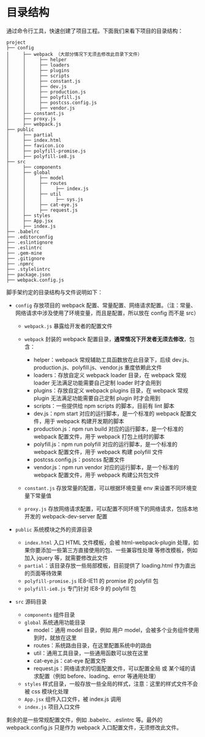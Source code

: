 # 目录结构

通过命令行工具，快速创建了项目工程。下面我们来看下项目的目录结构：

```text
project
├── config
│     ├── webpack （大部分情况下无须去修改此目录下文件）
│     │     ├── helper
│     │     ├── loaders
│     │     ├── plugins
│     │     ├── scripts
│     │     ├── constant.js
│     │     ├── dev.js
│     │     ├── production.js
│     │     ├── polyfill.js
│     │     ├── postcss.config.js
│     │     ├── vendor.js
│     ├── constant.js
│     ├── proxy.js
│     ├── webpack.js
├── public
│     ├── partial
│     ├── index.html
│     ├── favicon.ico
│     ├── polyfill-promise.js
│     ├── polyfill-ie8.js
├── src
│     ├── components
│     ├── global
│     │     ├── model
│     │     ├── routes
│     │     │     ├── index.js
│     │     ├── util
│     │     │     ├── sys.js
│     │     ├── cat-eye.js
│     │     ├── request.js
│     ├── styles
│     ├── App.jsx
│     ├── index.js
├── .babelrc
├── .editorconfig
├── .eslintignore
├── .eslintrc
├── .gem-mine
├── .gitignore
├── .npmrc
├── .stylelintrc
├── package.json
├── webpack.config.js
```

脚手架约定的目录结构与文件说明如下：

* `config` 存放项目的 webpack 配置、常量配置、网络请求配置。（<span class="tip">注：常量、网络请求中涉及使用了环境变量，而且是配置，所以放在 config 而不是 src</span>）

  * `webpack.js` 暴露给开发者的配置文件
  * `webpack` 封装的 webpack 配置目录，**通常情况下开发者无须去修改**，包含：

    * helper：webpack 常规辅助工具函数放在此目录下，后续 dev.js、production.js、polyfill.js、vendor.js 重度依赖此文件
    * loaders：存放自定义 webpack loader 目录，在 webpack 常规 loader 无法满足功能需要自己定制 loader 时才会用到
    * plugins：存放自定义 webpack plugins 目录，在 webpack 常规 plugin 无法满足功能需要自己定制 plugin 时才会用到
    * scripts：一些提供给 npm scripts 的脚本，目前有 lint 脚本 
    * dev.js：npm start 对应的运行脚本，是一个标准的 webpack 配置文件，用于 webpack 构建开发期的脚本
    * production.js：npm run build 对应的运行脚本，是一个标准的 webpack 配置文件，用于 webpack 打包上线时的脚本
    * polyfill.js：npm run polyfill 对应的运行脚本，是一个标准的 webpack 配置文件，用于 webpack 构建 polyfill 文件
    * postcss.config.js：postcss 配置文件
    * vendor.js：npm run vendor 对应的运行脚本，是一个标准的 webpack 配置文件，用于 webpack 构建公共包文件

  * `constant.js` 存放常量的配置，可以根据环境变量 env 来设置不同环境变量下常量值
  * `proxy.js` 存放网络请求配置，可以配置不同环境下的网络请求，包括本地开发的 webpack-dev-server 配置

* `public` 系统模块之外的资源目录

  * `index.html` 入口 HTML 文件模板，会被 html-webpack-plugin 处理，如果你要添加一些第三方直接使用的包、一些兼容性处理 等修改模板，例如加入 jquery 等，就需要修改此文件
  * `partial`：该目录存放一些局部模板，目前提供了 loading.html 作为直出的页面等待效果
  * `polyfill-promise.js` IE8-IE11 的 promise 的 polyfill 包
  * `polyfill-ie8.js` 专门针对 IE8-9 的 polyfill 包

* `src` 源码目录
  * `components` 组件目录
  * `global` 系统通用功能目录
    * model：通用 model 目录，例如 用户 model，会被多个业务组件使用到时，就放在这里
    * routes：系统路由目录，在这里配置系统中的路由
    * util：通用工具目录，一些通用函数可以放在这里
    * cat-eye.js：cat-eye 配置文件
    * request.js：网络请求的切面配置文件，可以配置全局 或 某个域的请求配置（例如 before、loading、error 等通用处理）
  * `styles` 样式目录，一般存放一些全局的样式，注意：这里的样式文件不会被 css 模块化处理
  * `App.jsx` 组件入口文件，被 index.js 调用
  * `index.js` 项目入口文件

剩余的是一些常规配置文件，例如 .babelrc、.eslintrc 等。最外的 webpack.config.js 只是作为 webpack 入口配置文件，无须修改此文件。
